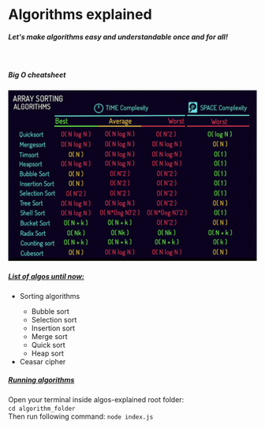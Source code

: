<h1>Algorithms explained</h1>

<h5>Let's make algorithms easy and understandable once and for all!</h5>
<br/>

<h5>Big O cheatsheet</h5>
<img src="./assets/sorting_algos.png" />

<h5><u>List of algos until now:</u></h5>
<ul>
  <li>Sorting algorithms</li>
  <ul>
    <li>Bubble sort</li>
    <li>Selection sort</li>
    <li>Insertion sort</li>
    <li>Merge sort</li>
    <li>Quick sort</li>
    <li>Heap sort</li>
  </ul>
  <li>Ceasar cipher</li>
</ul>

<h5><u>Running algorithms</u></h5>
<span>Open your terminal inside algos-explained root folder:</span>
<br/>
<code>cd algorithm_folder</code>
<br/>
<span>Then run following command:</span>
<code>node index.js</code>
